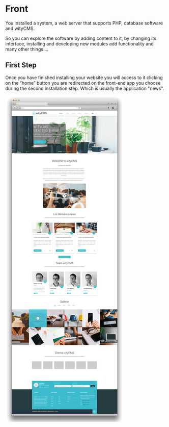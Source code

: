 # Front

You installed a system, a web server that supports PHP, database software and wityCMS.

So you can explore the software by adding content to it, by changing its interface, installing and developing new modules add functionality and many other things ...

## First Step

Once you have finished installing your website you will access to it clicking on the “home” button you are redirected on the front-end app you choose during the second installation step. Which is usually the application "news".


![](01-witytemplate.png)